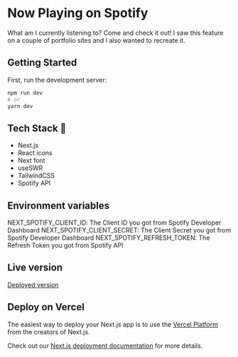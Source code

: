 # Now Playing on Spotify

What am I currently listening to? Come and check it out!
I saw this feature on a couple of portfolio sites and I also wanted to recreate it.

## Getting Started

First, run the development server:

```bash
npm run dev
# or
yarn dev
```

## Tech Stack 🚀

- Next.js
- React icons
- Next font
- useSWR
- TailwindCSS
- Spotify API

## Environment variables

NEXT_SPOTIFY_CLIENT_ID: The Client ID you got from Spotify Developer Dashboard
NEXT_SPOTIFY_CLIENT_SECRET: The Client Secret you got from Spotify Developer Dashboard
NEXT_SPOTIFY_REFRESH_TOKEN: The Refresh Token you got from Spotify API

## Live version

[Deployed version](https://now-playing-spotify-gold.vercel.app/)

## Deploy on Vercel

The easiest way to deploy your Next.js app is to use the [Vercel Platform](https://vercel.com/new?utm_medium=default-template&filter=next.js&utm_source=create-next-app&utm_campaign=create-next-app-readme) from the creators of Next.js.

Check out our [Next.js deployment documentation](https://nextjs.org/docs/deployment) for more details.
